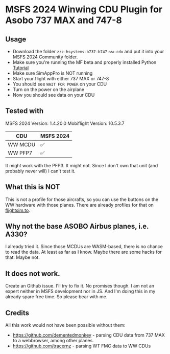 # MSFS 2024 Winwing CDU Plugin for Asobo 737 MAX and 747-8

## Usage
* Download the folder ```zzz-hsystems-b737-b747-ww-cdu``` and put it into your MSFS 2024 Community folder.
* Make sure you're running the MF beta and properly installed Python [Tutorial](https://docs.mobiflight.com/guides/installing-python/)
* Make sure SimAppPro is NOT running
* Start your flight with either 737 MAX or 747-8
* You should see ```WAIT FOR POWER``` on your CDU
* Turn on the power on the airplane
* Now you should see data on your CDU

## Tested with

MSFS 2024 Version: 1.4.20.0
Mobiflight Version: 10.5.3.7

| CDU | MSFS 2024 |
| -------- | ------- |
| WW MCDU  | :white_check_mark: |
| WW PFP7 | :white_check_mark: |

It might work with the PFP3. It might not. Since I don't own that unit (and probably never will) I can't test it.

## What this is NOT
This is not a profile for those aircrafts, so you can use the buttons on the WW hardware with those planes. There are already profiles for that on [flightsim.to](https://flightsim.to/).

## Why not the base ASOBO Airbus planes, i.e. A330?
I already tried it. Since those MCDUs are WASM-based, there is no chance to read the data. At least as far as I know. Maybe there are some hacks for that. Maybe not.

## It does not work.
Create an Github issue. I'll try to fix it. No promises though. I am not an expert neither in MSFS development nor in JS. And I'm doing this in my already spare free time. So please bear with me.

## Credits
All this work would not have been possible without them:
* https://github.com/dementedmonkey - parsing CDU data from 737 MAX to a webbrowser, among other planes.
* https://github.com/tracernz - parsing WT FMC data to WW CDUs
